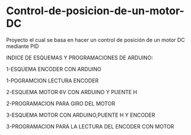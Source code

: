 # Control-de-posicion-de-un-motor-DC
 Proyecto el cual se basa en hacer un control de posición de un motor DC mediante PID
 
 
  INDICE DE ESQUEMAS Y PROGRAMACIONES DE ARDUINO:
    
   
  1-ESQUEMA  ENCODER CON ARDUINO   
  
  1-POGRAMCION LECTURA ENCODER 
  
  
  2-ESQUEMA MOTOR 6V CON ARDUINO Y PUENTE H 
   
  2-PROGRAMACION PARA GIRO DEL MOTOR  
  
  
  3-ESQUEMA MOTOR CON ARDUINO,PUENTE H   Y     ENCODER
  
  3-PROGRAMACION PARA LA LECTURA DEL ENCODER CON MOTOR

